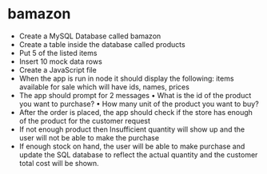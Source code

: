 # bamazon

-	Create a MySQL Database called bamazon 
-	Create a table inside the database called products
-	Put 5 of the listed items
-	Insert 10 mock data rows
-	Create a JavaScript file
-	When the app is run in node it should display the following: items available for sale which will have ids, names, prices
-	The app should prompt for 2 messages
•	What is the id of the product you want to purchase?
•	How many unit of the product you want to buy?
-	After the order is placed, the app should check if the store has enough of the product for the customer request
-	If not enough product then Insufficient quantity will show up and the user will not be able to make the purchase
-	If enough stock on hand, the user will be able to make purchase and update the SQL database to reflect the actual quantity and the customer total cost will be shown.
